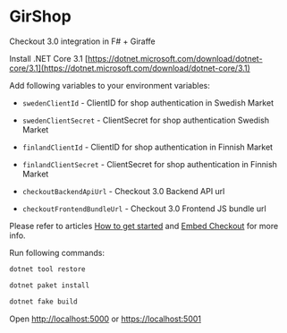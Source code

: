 # GirShop

Checkout 3.0 integration in F# + Giraffe

Install .NET Core 3.1 [https://dotnet.microsoft.com/download/dotnet-core/3.1](https://dotnet.microsoft.com/download/dotnet-core/3.1)

Add following variables to your environment variables:

- `swedenClientId` - ClientID for shop authentication in Swedish Market

- `swedenClientSecret` - ClientSecret for shop authentication Swedish Market

- `finlandClientId` - ClientID for shop authentication in Finnish Market

- `finlandClientSecret` - ClientSecret for shop authentication in Finnish Market

- `checkoutBackendApiUrl` - Checkout 3.0 Backend API url

- `checkoutFrontendBundleUrl` - Checkout 3.0 Frontend JS bundle url

Please refer to articles [How to get started](https://docs.avarda.com/checkout-3/how-to-get-started/) and
[Embed Checkout](https://docs.avarda.com/checkout-3/embed-checkout/) for more info.

Run following commands:

```bash
dotnet tool restore

dotnet paket install

dotnet fake build
```

Open [http://localhost:5000](localhost:5000) or [https://localhost:5001](localhost:5001)
